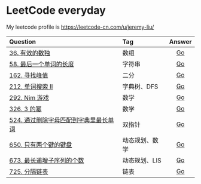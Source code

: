 # LeetCode everyday

My leetcode profile is https://leetcode-cn.com/u/jeremy-liu/

| Question                                                                                                               | Tag            |                              Answer                              |
| :--------------------------------------------------------------------------------------------------------------------- | :------------- | :--------------------------------------------------------------: |
| [36. 有效的数独](https://leetcode-cn.com/problems/valid-sudoku/)                                                       | 数组           | [Go](https://github.com/Ksloveyuan/leetcode/blob/main/36_go.md)  |
| [58. 最后一个单词的长度](https://leetcode-cn.com/problems/length-of-last-word/)                                        | 字符串         | [Go](https://github.com/Ksloveyuan/leetcode/blob/main/58_go.md)  |
| [162. 寻找峰值](https://leetcode-cn.com/problems/find-peak-element/)                                                   | 二分           | [Go](https://github.com/Ksloveyuan/leetcode/blob/main/162_go.md) |
| [212. 单词搜索 II](https://leetcode-cn.com/problems/word-search-ii/)                                                   | 字典树、DFS    | [Go](https://github.com/Ksloveyuan/leetcode/blob/main/212_go.md) |
| [292. Nim 游戏](https://leetcode-cn.com/problems/nim-game/)                                                            | 数学           | [Go](https://github.com/Ksloveyuan/leetcode/blob/main/292_go.md) |
| [326. 3 的幂](https://leetcode-cn.com/problems/power-of-three/)                                                        | 数学           | [Go](https://github.com/Ksloveyuan/leetcode/blob/main/326_go.md) |
| [524. 通过删除字母匹配到字典里最长单词](https://leetcode-cn.com/problems/longest-word-in-dictionary-through-deleting/) | 双指针         | [Go](https://github.com/Ksloveyuan/leetcode/blob/main/524_go.md) |
| [650. 只有两个键的键盘](https://leetcode-cn.com/problems/2-keys-keyboard/)                                             | 动态规划、数学 | [Go](https://github.com/Ksloveyuan/leetcode/blob/main/650_go.md) |
| [673. 最长递增子序列的个数](https://leetcode-cn.com/problems/number-of-longest-increasing-subsequence/)                | 动态规划、LIS  | [Go](https://github.com/Ksloveyuan/leetcode/blob/main/673_go.md) |
| [725. 分隔链表](https://leetcode-cn.com/problems/split-linked-list-in-parts/)                                          | 链表           | [Go](https://github.com/Ksloveyuan/leetcode/blob/main/725_go.md) |
